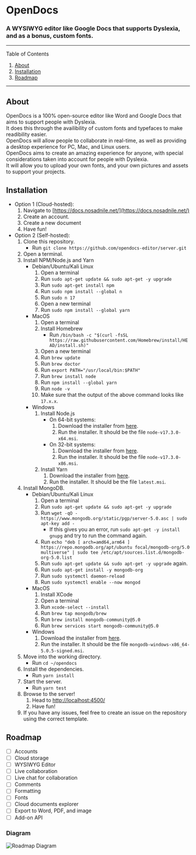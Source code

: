 # OpenDocs
### A WYSIWYG editor like Google Docs that supports Dyslexia, and as a bonus, custom fonts.

---------
Table of Contents
1. [About](#about)
2. [Installation](#installation)
3. [Roadmap](#roadmap)
---------

## About
OpenDocs is a 100% open-source editor like Word and Google Docs that aims to support people with Dyslexia.\
It does this through the availibility of custom fonts and typefaces to make readibility easier.\
OpenDocs will allow people to collaborate in real-time, as well as providing a desktop experience for PC, Mac, and Linux users.\
OpenDocs aims to create an amazing experience for anyone, with special considerations taken into account for people with Dyslexia.\
It will allow you to upload your own fonts, and your own pictures and assets to support your projects.

## Installation
- Option 1 (Cloud-hosted):
    1. Navigate to [https://docs.nosadnile.net/](https://docs.nosadnile.net/)
    2. Create an account.
    3. Create a new document
    4. Have fun!
- Option 2 (Self-hosted):
    1. Clone this repository.
        - Run `git clone https://github.com/opendocs-editor/server.git`
    2. Open a terminal.
    3. Install NPM/Node.js and Yarn
        - Debian/Ubuntu/Kali Linux
            1. Open a terminal
            2. Run `sudo apt-get update && sudo apt-get -y upgrade`
            3. Run `sudo apt-get install npm`
            4. Run `sudo npm install --global n`
            5. Run `sudo n 17`
            6. Open a new terminal
            7. Run `sudo npm install --global yarn`
        - MacOS
            1. Open a terminal
            2. Install Homebrew
                - Run `/bin/bash -c "$(curl -fsSL https://raw.githubusercontent.com/Homebrew/install/HEAD/install.sh)"`
            3. Open a new terminal
            4. Run `brew update`
            5. Run `brew doctor`
            6. Run `export PATH="/usr/local/bin:$PATH"`
            7. Run `brew install node`
            8. Run `npm install --global yarn`
            9. Run `node -v`
            10. Make sure that the output of the above command looks like `17.x.x`.
        - Windows
            1. Install Node.js
                - On 64-bit systems:
                    1. Download the installer from [here](https://nodejs.org/dist/v17.3.0/node-v17.3.0-x64.msi).
                    2. Run the installer. It should be the file `node-v17.3.0-x64.msi`.
                - On 32-bit systems:
                    1. Download the installer from [here](https://nodejs.org/dist/v17.3.0/node-v17.3.0-x86.msi).
                    2. Run the installer. It should be the file `node-v17.3.0-x86.msi`.
            2. Install Yarn
                1. Download the installer from [here](https://classic.yarnpkg.com/latest.msi).
                2. Run the installer. It should be the file `latest.msi`.
    4. Install MongoDB.
        - Debian/Ubuntu/Kali Linux
            1. Open a terminal
            2. Run `sudo apt-get update && sudo apt-get -y upgrade`
            3. Run `wget -qO - https://www.mongodb.org/static/pgp/server-5.0.asc | sudo apt-key add -`
                - If this gives you an error, run `sudo apt-get -y install gnupg` and try to run the command again.
            4. Run `echo "deb [ arch=amd64,arm64 ] https://repo.mongodb.org/apt/ubuntu focal/mongodb-org/5.0 multiverse" | sudo tee /etc/apt/sources.list.d/mongodb-org-5.0.list`
            5. Run `sudo apt-get update && sudo apt-get -y upgrade` again.
            6. Run `sudo apt-get install -y mongodb-org`
            7. Run `sudo systemctl daemon-reload`
            8. Run `sudo systemctl enable --now mongod`
        - MacOS
            1. Install XCode
            2. Open a terminal
            3. Run `xcode-select --install`
            4. Run `brew tap mongodb/brew`
            5. Run `brew install mongodb-community@5.0`
            6. Run `brew services start mongodb-community@5.0`
        - Windows
            1. Download the installer from [here](https://fastdl.mongodb.org/windows/mongodb-windows-x86_64-5.0.5-signed.msi).
            2. Run the installer. It should be the file `mongodb-windows-x86_64-5.0.5-signed.msi`.
    5. Move into the working directory.
        - Run `cd ~/opendocs`
    6. Install the dependencies.
        - Run `yarn install`
    7. Start the server.
        - Run `yarn test`
    8. Browse to the server!
        1. Head to [http://localhost:4500/](http://localhost:4500/)
        2. Have fun!
    9. If you have any issues, feel free to create an issue on the repository using the correct template.

## Roadmap
- [ ] Accounts
- [ ] Cloud storage
- [ ] WYSIWYG Editor
- [ ] Live collaboration
- [ ] Live chat for collaboration
- [ ] Comments
- [ ] Formatting
- [ ] Fonts
- [ ] Cloud documents explorer
- [ ] Export to Word, PDF, and image
- [ ] Add-on API
### Diagram
![Roadmap Diagram](https://cdn.nosadnile.net/opendocs/roadmap_diagram.png)
